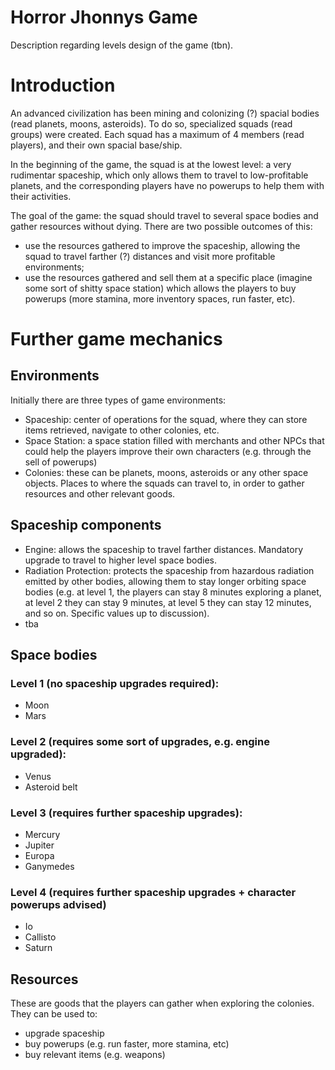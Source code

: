 # Horror Jhonnys Game

Description regarding levels design of the game (tbn).

# Introduction

An advanced civilization has been mining and colonizing (?) spacial bodies (read planets, moons, asteroids). To do so, specialized squads (read groups) were created. Each squad has a maximum of 4 members (read players), and their own spacial base/ship. 

In the beginning of the game, the squad is at the lowest level: a very rudimentar spaceship, which only allows them to travel to low-profitable planets, and the corresponding players have no powerups to help them with their activities.

The goal of the game: the squad should travel to several space bodies and gather resources without dying. There are two possible outcomes of this:

- use the resources gathered to improve the spaceship, allowing the squad to travel farther (?) distances and visit more profitable environments;
- use the resources gathered and sell them at a specific place (imagine some sort of shitty space station) which allows the players to buy powerups (more stamina, more inventory spaces, run faster, etc).

# Further game mechanics

## Environments

Initially there are three types of game environments:

- Spaceship: center of operations for the squad, where they can store items retrieved, navigate to other colonies, etc.
- Space Station: a space station filled with merchants and other NPCs that could help the players improve their own characters (e.g. through the sell of powerups)
- Colonies: these can be planets, moons, asteroids or any other space objects. Places to where the squads can travel to, in order to gather resources and other relevant goods.

## Spaceship components

- Engine: allows the spaceship to travel farther distances. Mandatory upgrade to travel to higher level space bodies.
- Radiation Protection: protects the spaceship from hazardous radiation emitted by other bodies, allowing them to stay longer orbiting space bodies (e.g. at level 1, the players can stay 8 minutes exploring a planet, at level 2 they can stay 9 minutes, at level 5 they can stay 12 minutes, and so on. Specific values up to discussion).
- tba

## Space bodies

### Level 1 (no spaceship upgrades required):
- Moon
- Mars

### Level 2 (requires some sort of upgrades, e.g. engine upgraded):
- Venus
- Asteroid belt

### Level 3 (requires further spaceship upgrades):
- Mercury
- Jupiter
- Europa
- Ganymedes

### Level 4 (requires further spaceship upgrades + character powerups advised)
- Io
- Callisto
- Saturn

## Resources
These are goods that the players can gather when exploring the colonies. They can be used to:
- upgrade spaceship
- buy powerups (e.g. run faster, more stamina, etc)
- buy relevant items (e.g. weapons)
